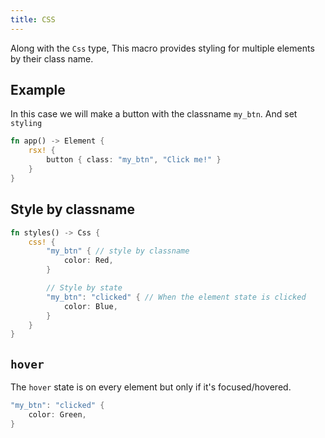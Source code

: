```yaml
---
title: CSS
---
```


Along with the `Css` type, This macro provides styling for multiple elements by their class name.

## Example
In this case we will make a button with the classname `my_btn`. And set `styling`
```rust
fn app() -> Element {
    rsx! {
        button { class: "my_btn", "Click me!" }
    }
}
```

## Style by classname
```rust
fn styles() -> Css {
    css! {
        "my_btn" { // style by classname
            color: Red,
        }

        // Style by state
        "my_btn": "clicked" { // When the element state is clicked
            color: Blue,
        }
    }
}
```

## `hover`
The `hover` state is on every element but only if it's focused/hovered.
```rust
"my_btn": "clicked" {
    color: Green,
}
```